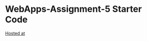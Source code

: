 # WebApps-Assignment-5 Starter Code
[Hosted at](https://44-563-web-apps-s22.github.io/webapps-s22-assignment-5-MadhupriyaGundeti/birds.html)